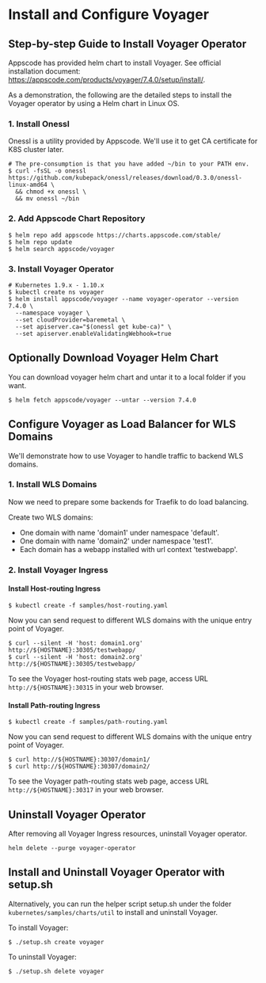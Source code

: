 # Install and Configure Voyager

## Step-by-step Guide to Install Voyager Operator
Appscode has provided helm chart to install Voyager. See official installation document: https://appscode.com/products/voyager/7.4.0/setup/install/.

As a demonstration, the following are the detailed steps to install the Voyager operator by using a Helm chart in Linux OS.

### 1. Install Onessl
Onessl is a utility provided by Appscode. We'll use it to get CA certificate for K8S cluster later.
```
# The pre-consumption is that you have added ~/bin to your PATH env.
$ curl -fsSL -o onessl https://github.com/kubepack/onessl/releases/download/0.3.0/onessl-linux-amd64 \
  && chmod +x onessl \
  && mv onessl ~/bin
```

### 2. Add Appscode Chart Repository
```
$ helm repo add appscode https://charts.appscode.com/stable/
$ helm repo update
$ helm search appscode/voyager
```

### 3. Install Voyager Operator
```
# Kubernetes 1.9.x - 1.10.x
$ kubectl create ns voyager
$ helm install appscode/voyager --name voyager-operator --version 7.4.0 \
  --namespace voyager \
  --set cloudProvider=baremetal \
  --set apiserver.ca="$(onessl get kube-ca)" \
  --set apiserver.enableValidatingWebhook=true
```
## Optionally Download Voyager Helm Chart
You can download voyager helm chart and untar it to a local folder if you want.
```
$ helm fetch appscode/voyager --untar --version 7.4.0
```

## Configure Voyager as Load Balancer for WLS Domains
We'll demonstrate how to use Voyager to handle traffic to backend WLS domains.

### 1. Install WLS Domains
Now we need to prepare some backends for Traefik to do load balancing.

Create two WLS domains: 
- One domain with name 'domain1' under namespace 'default'.
- One domain with name 'domain2' under namespace 'test1'.
- Each domain has a webapp installed with url context 'testwebapp'.

### 2. Install Voyager Ingress
#### Install Host-routing Ingress
```
$ kubectl create -f samples/host-routing.yaml
```
Now you can send request to different WLS domains with the unique entry point of Voyager.
```
$ curl --silent -H 'host: domain1.org' http://${HOSTNAME}:30305/testwebapp/
$ curl --silent -H 'host: domain2.org' http://${HOSTNAME}:30305/testwebapp/
```
To see the Voyager host-routing stats web page, access URL `http://${HOSTNAME}:30315` in your web browser.

#### Install Path-routing Ingress
```
$ kubectl create -f samples/path-routing.yaml
```
Now you can send request to different WLS domains with the unique entry point of Voyager.
```
$ curl http://${HOSTNAME}:30307/domain1/
$ curl http://${HOSTNAME}:30307/domain2/
```
To see the Voyager path-routing stats web page, access URL `http://${HOSTNAME}:30317` in your web browser.

## Uninstall Voyager Operator
After removing all Voyager Ingress resources, uninstall Voyager operator.
```
helm delete --purge voyager-operator
```

## Install and Uninstall Voyager Operator with setup.sh
Alternatively, you can run the helper script setup.sh under the folder `kubernetes/samples/charts/util` to install and uninstall Voyager.

To install Voyager:
```
$ ./setup.sh create voyager
```
To uninstall Voyager:
```
$ ./setup.sh delete voyager
```

